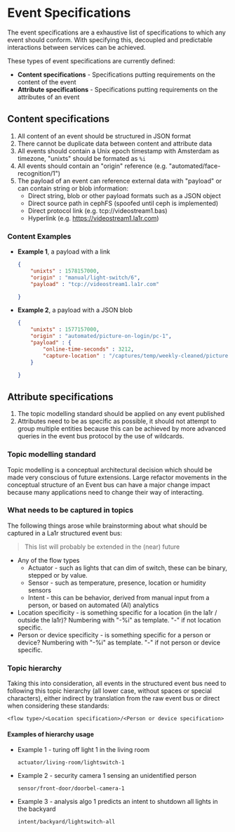 # Event Specifications
The event specifications are a exhaustive list of specifications to which any event should conform.
With specifying this, decoupled and predictable interactions between services can be achieved.

These types of event specifications are currently defined:

* **Content specifications** - Specifications putting requirements on the content of the event
* **Attribute specifications** - Specifications putting requirements on the attributes of an event

## Content specifications

1. All content of an event should be structured in JSON format
1. There cannot be duplicate data between content and attribute data
1. All events should contain a Unix epoch timestamp with Amsterdam as timezone, "unixts" should be formated as ```%i```
1. All events should contain an "origin" reference (e.g. "automated/face-recognition/1")
1. The payload of an event can reference external data with "payload" or can contain string or blob information:
    * Direct string, blob or other payload formats such as a JSON object
    * Direct source path in cephFS (spoofed until ceph is implemented) 
    * Direct protocol link (e.g. tcp://videostream1.bas)
    * Hyperlink (e.g. https://videostream1.la1r.com)

### Content Examples

* **Example 1**, a payload with a link

    ```json
    {
        "unixts" : 1578157000,
        "origin" : "manual/light-switch/6",
        "payload" : "tcp://videostream1.la1r.com"

    }
    ```

* **Example 2**, a payload with a JSON blob

    ```json
    {
        "unixts" : 1577157000,
        "origin" : "automated/picture-on-login/pc-1",
        "payload" : {
            "online-time-seconds" : 3212,
            "capture-location" : "/captures/temp/weekly-cleaned/picture-on-login/pc-1/1.jpeg"
        }

    }
    ```

## Attribute specifications

1. The topic modelling standard should be applied on any event published
1. Attributes need to be as specific as possible, it should not attempt to group multiple entities because this can be achieved by more advanced queries in the event bus protocol by the use of wildcards.

### Topic modelling standard
Topic modelling is a conceptual architectural decision which should be made very conscious of future extensions.
Large refactor movements in the conceptual structure of an Event bus can have a major change impact because many applications need to change their way of interacting.

### What needs to be captured in topics
The following things arose while brainstorming about what should be captured in a La1r structured event bus:
> This list will probably be extended in the (near) future

* Any of the flow types
  * Actuator - such as lights that can dim of switch, these can be binary, stepped or by value.
  * Sensor - such as temperature, presence, location or humidity sensors
  * Intent - this can be behavior, derived from manual input from a person, or based on automated (AI) analytics
* Location specificity - is something specific for a location (in the la1r / outside the la1r)? Numbering with "-%i" as template. "-" if not location specific.
* Person or device specificity - is something specific for a person or device? Numbering with "-%i" as template. "-" if not person or device specific.

### Topic hierarchy
Taking this into consideration, all events in the structured event bus need to following this topic hierarchy (all lower case, without spaces or special characters), either indirect by translation from the raw event bus or direct when considering these standards:

```shell
<flow type>/<Location specification>/<Person or device specification>
```

#### Examples of hierarchy usage

* Example 1 - turing off light 1 in the living room

    ```shell
    actuator/living-room/lightswitch-1
    ```

* Example 2 - security camera 1 sensing an unidentified person

    ```shell
    sensor/front-door/doorbel-camera-1
    ```

* Example 3 - analysis algo 1 predicts an intent to shutdown all lights in the backyard

    ```shell
    intent/backyard/lightswitch-all
    ```
